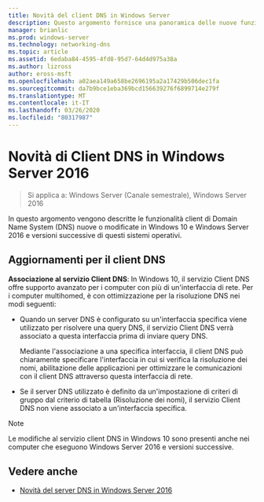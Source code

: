 ```yaml
---
title: Novità del client DNS in Windows Server
description: Questo argomento fornisce una panoramica delle nuove funzionalità del client DNS in Windows Server e Windows 10
manager: brianlic
ms.prod: windows-server
ms.technology: networking-dns
ms.topic: article
ms.assetid: 6edaba84-4595-4fd8-95d7-64d4d975a38a
ms.author: lizross
author: eross-msft
ms.openlocfilehash: a02aea149a658be2696195a2a17429b506dec1fa
ms.sourcegitcommit: da7b9bce1eba369bcd156639276f6899714e279f
ms.translationtype: MT
ms.contentlocale: it-IT
ms.lasthandoff: 03/26/2020
ms.locfileid: "80317987"
---
```

# <a name="whats-new-in-dns-client-in-windows-server-2016"></a>Novità di Client DNS in Windows Server 2016

>Si applica a: Windows Server (Canale semestrale), Windows Server 2016

In questo argomento vengono descritte le funzionalità client di Domain Name System (DNS) nuove o modificate in Windows 10 e Windows Server 2016 e versioni successive di questi sistemi operativi.
  
## <a name="updates-to-dns-client"></a>Aggiornamenti per il client DNS

**Associazione al servizio Client DNS**: In Windows 10, il servizio Client DNS offre supporto avanzato per i computer con più di un'interfaccia di rete. Per i computer multihomed, è con ottimizzazione per la risoluzione DNS nei modi seguenti:  
  
-   Quando un server DNS è configurato su un'interfaccia specifica viene utilizzato per risolvere una query DNS, il servizio Client DNS verrà associato a questa interfaccia prima di inviare query DNS.  
  
    Mediante l'associazione a una specifica interfaccia, il client DNS può chiaramente specificare l'interfaccia in cui si verifica la risoluzione dei nomi, abilitazione delle applicazioni per ottimizzare le comunicazioni con il client DNS attraverso questa interfaccia di rete.  
  
-   Se il server DNS utilizzato è definito da un'impostazione di criteri di gruppo dal criterio di tabella (Risoluzione dei nomi), il servizio Client DNS non viene associato a un'interfaccia specifica.  
  
> [!NOTE]  
> Le modifiche al servizio client DNS in Windows 10 sono presenti anche nei computer che eseguono Windows Server 2016 e versioni successive.  
  
## <a name="see-also"></a>Vedere anche  
  
-   [Novità del server DNS in Windows Server 2016](What-s-New-in-DNS-Server.md)  
  

